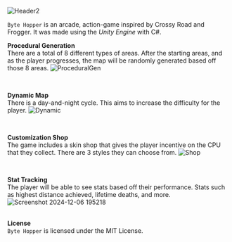 ![Header2](https://github.com/user-attachments/assets/c73d4c0a-177d-4d88-ac51-abe39c994db0)

`Byte Hopper` is an arcade, action-game inspired by Crossy Road and Frogger.
It was made using the *Unity Engine* with C#.
<br>


**Procedural Generation**<br>
There are a total of 8 different types of areas. After the starting areas, and as the player progresses, the map will be randomly generated based off those 8 areas.
![ProceduralGen](https://github.com/user-attachments/assets/21b06d36-6d7a-42ea-974d-531cd028f380)

<br>
 
**Dynamic Map**<br>
There is a day-and-night cycle. This aims to increase the difficulty for the player.
![Dynamic](https://github.com/user-attachments/assets/a51befc6-0e47-4d81-a736-e1e0c426e983)

<br>

**Customization Shop**<br>
The game includes a skin shop that gives the player incentive on the CPU that they collect. There are 3 styles they can choose from.
![Shop](https://github.com/user-attachments/assets/68246f4b-3dbe-4271-9361-aa8f500998ac)

<br>
 
**Stat Tracking**<br>
The player will be able to see stats based off their performance. Stats such as highest distance achieved, lifetime deaths, and more.
![Screenshot 2024-12-06 195218](https://github.com/user-attachments/assets/90939f5d-4cd7-47ea-b246-fceb555f1472)
<br><br>

**License**<br>
   `Byte Hopper` is licensed under the MIT License.
